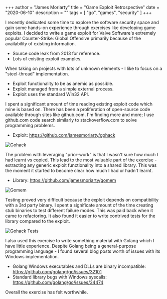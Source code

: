 +++
author = "James Moriarty"
title = "Game Exploit Retrospective"
date = "2020-06-10"
description = ""
tags = [
    "go",
	"games",
	"security"
]
+++

I recently dedicated some time to explore the software security space and gain some hands-on experience through exercises like developing game exploits. I decided to write a game exploit for Valve Software's extremely popular Counter-Strike: Global Offensive primarily because of the availability of existing information.

- Source code leak from 2013 for reference.
- Lots of existing exploit examples.

When taking on projects with lots of unknown elements - I like to focus on a "steel-thread" implementation.

- Exploit functionality to be as anemic as possible.
- Exploit managed from a simple external process.
- Exploit uses the standard Win32 API.

I spent a significant amount of time reading existing exploit code which mine is based on. There has been a proliferation of open-source code available through sites like github.com. I'm finding more and more; I use github.com code search similarly to stackoverflow.com to solve programming problems.

- Exploit: https://github.com/jamesmoriarty/gohack

![Gohack](/images/gohack.jpg)

The problem with leveraging "prior-work" is that I wasn't sure how much I had learnt vs copied. This lead to the most valuable part of the exercise - extracting any generic exploit functionality into a shared library. This was the moment it started to become clear how much I had or hadn't learnt.

- Library: https://github.com/jamesmoriarty/gomem

![Gomem](/images/gomem.jpg)

Testing proved very difficult because the exploit depends on compatibility with a 3rd party binary. I spent a significate amount of the time creating stub binaries to test different failure modes. This was paid back when it came to refactoring. It also found it easier to write contrived tests for the library compared to the exploit.

![Gohack Tests](/images/gohack-test.png)

I also used this exercise to write something material with Golang which I have little experience. Despite Golang being a general-purpose programming language - I found several blog posts worth of issues with its Windows implementation.

- Golang Windows executables and DLLs are binary incompatible: https://github.com/golang/go/issues/32101
- Standard library bugs with Windows syscalls: https://github.com/golang/go/issues/34474

Overall the exercise has felt worthwhile.